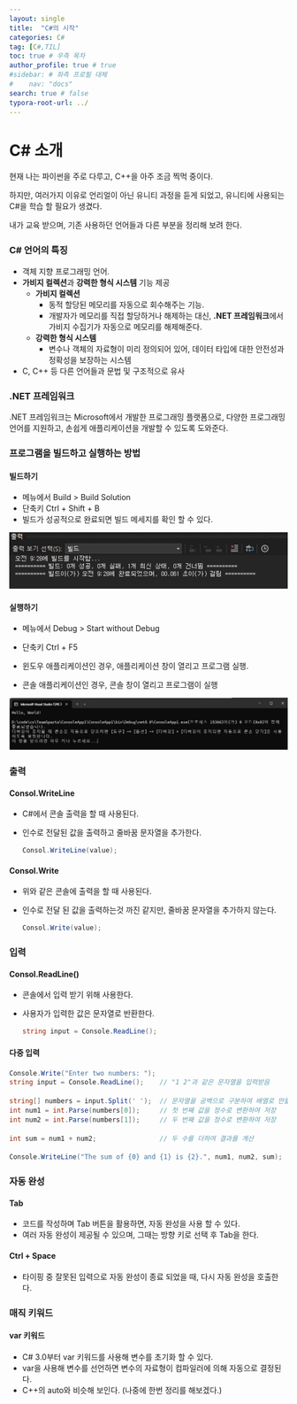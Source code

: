 ```yaml
---
layout: single
title:  "C#의 시작"
categories: C#
tag: [C#,TIL]
toc: true # 우측 목차
author_profile: true # true
#sidebar: # 좌측 프로필 대체
#    nav: "docs"
search: true # false
typora-root-url: ../
---
```


# C# 소개

현재 나는 파이썬을 주로 다루고, C++을 아주 조금 찍먹 중이다.

하지만, 여러가지 이유로 언리얼이 아닌 유니티 과정을 듣게 되었고,
유니티에 사용되는 C#을 학습 할 필요가 생겼다.

내가 교육 받으며, 기존 사용하던 언어들과 다른 부분을 정리해 보려 한다.





### C# 언어의 특징

- 객체 지향 프로그래밍 언어.
- **가비지 컬렉션**과 **강력한 형식 시스템** 기능 제공
  - **가비지 컬렉션**
    - 동적 할당된 메모리를 자동으로 회수해주는 기능.
    - 개발자가 메모리를 직접 할당하거나 해제하는 대신,
      **.NET 프레임워크**에서 가비지 수집기가 자동으로 메모리를 해제해준다.
  - **강력한 형식 시스템**
    - 변수나 객체의 자료형이 미리 정의되어 있어, 
      데이터 타입에 대한 안전성과 정확성을 보장하는 시스템
- C, C++ 등 다른 언어들과 문법 및 구조적으로 유사



### .NET 프레임워크

.NET 프레임워크는 Microsoft에서 개발한 프로그래밍 플랫폼으로,
다양한 프로그래밍 언어를 지원하고, 손쉽게 애플리케이션을 개발할 수 있도록 도와준다.



### 프로그램을 빌드하고 실행하는 방법

#### 빌드하기

- 메뉴에서 Build > Build Solution
- 단축키 Ctrl + Shift + B
- 빌드가 성공적으로 완료되면 빌드 메세지를 확인 할 수 있다.

![image-20250127092928466](/images/2025-01-27-0001/image-20250127092928466.png)

#### 실행하기

- 메뉴에서 Debug > Start without Debug

- 단축키 Ctrl + F5

- 윈도우 애플리케이션인 경우, 애플리케이션 창이 열리고 프로그램 실행.

- 콘솔 애플리케이션인 경우, 콘솔 창이 열리고 프로그램이 실행

![image-20250127093050936](/images/2025-01-27-0001/image-20250127093050936.png)



### 출력

#### Consol.WriteLine

- C#에서 콘솔 출력을 할 때 사용된다.

- 인수로 전달된 값을 출력하고 줄바꿈 문자열을 추가한다.

  ``` csharp
  Consol.WriteLine(value);
  ```

  

#### Consol.Write

- 위와 같은 콘솔에 출력을 할 때 사용된다.

- 인수로 전달 된 값을 출력하는것 까진 같지만, 줄바꿈 문자열을 추가하지 않는다.

  ``` csharp
  Consol.Write(value);
  ```



### 입력

#### Consol.ReadLine()

- 콘솔에서 입력 받기 위해 사용한다.

- 사용자가 입력한 값은 문자열로 반환한다.

  ``` csharp
  string input = Console.ReadLine();
  ```

#### 다중 입력

``` csharp
Console.Write("Enter two numbers: ");
string input = Console.ReadLine();    // "1 2"과 같은 문자열을 입력받음

string[] numbers = input.Split(' ');  // 문자열을 공백으로 구분하여 배열로 만듦
int num1 = int.Parse(numbers[0]);     // 첫 번째 값을 정수로 변환하여 저장
int num2 = int.Parse(numbers[1]);     // 두 번째 값을 정수로 변환하여 저장

int sum = num1 + num2;                // 두 수를 더하여 결과를 계산

Console.WriteLine("The sum of {0} and {1} is {2}.", num1, num2, sum);
```



### 자동 완성

#### Tab

- 코드를 작성하며 Tab 버튼을 활용하면, 자동 완성을 사용 할 수 있다.
- 여러 자동 완성이 제공될 수 있으며, 그때는 방향 키로 선택 후 Tab을 한다.

#### Ctrl + Space

- 타이핑 중 잘못된 입력으로 자동 완성이 종료 되었을 때, 다시 자동 완성을 호출한다.



### 매직 키워드

#### var 키워드

- C# 3.0부터 var 키워드를 사용해 변수를 초기화 할 수 있다.
- var을 사용해 변수를 선언하면 변수의 자료형이 컴파일러에 의해 자동으로 결정된다.
- C++의 auto와 비슷해 보인다. (나중에 한번 정리를 해보겠다.)

